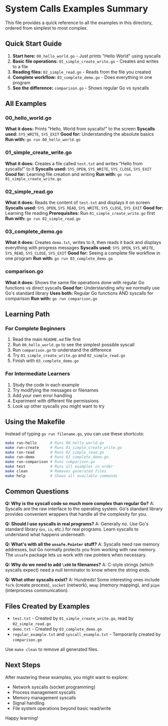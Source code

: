# System Calls Examples Summary

This file provides a quick reference to all the examples in this directory, ordered from simplest to most complex.

## Quick Start Guide

1. **Start here:** `00_hello_world.go` - Just prints "Hello World" using syscalls
2. **Basic file operations:** `01_simple_create_write.go` - Creates and writes to a file
3. **Reading files:** `02_simple_read.go` - Reads from the file you created
4. **Complete workflow:** `03_complete_demo.go` - Does everything in one program
5. **See the difference:** `comparison.go` - Shows regular Go vs syscalls

## All Examples

### 00_hello_world.go
**What it does:** Prints "Hello, World from syscalls!" to the screen
**Syscalls used:** `SYS_WRITE`, `SYS_EXIT`
**Good for:** Understanding the absolute basics
**Run with:** `go run 00_hello_world.go`

### 01_simple_create_write.go
**What it does:** Creates a file called `test.txt` and writes "Hello from syscalls!" to it
**Syscalls used:** `SYS_OPEN`, `SYS_WRITE`, `SYS_CLOSE`, `SYS_EXIT`
**Good for:** Learning file creation and writing
**Run with:** `go run 01_simple_create_write.go`

### 02_simple_read.go
**What it does:** Reads the content of `test.txt` and displays it on screen
**Syscalls used:** `SYS_OPEN`, `SYS_READ`, `SYS_WRITE`, `SYS_CLOSE`, `SYS_EXIT`
**Good for:** Learning file reading
**Prerequisites:** Run `01_simple_create_write.go` first
**Run with:** `go run 02_simple_read.go`

### 03_complete_demo.go
**What it does:** Creates `demo.txt`, writes to it, then reads it back and displays everything with progress messages
**Syscalls used:** `SYS_OPEN`, `SYS_WRITE`, `SYS_READ`, `SYS_CLOSE`, `SYS_EXIT`
**Good for:** Seeing a complete file workflow in one program
**Run with:** `go run 03_complete_demo.go`

### comparison.go
**What it does:** Shows the same file operations done with regular Go functions vs direct syscalls
**Good for:** Understanding why we normally use Go's standard library
**Uses both:** Regular Go functions AND syscalls for comparison
**Run with:** `go run comparison.go`

## Learning Path

### For Complete Beginners
1. Read the main `README.md` file first
2. Run `00_hello_world.go` to see the simplest possible syscall
3. Run `comparison.go` to understand the difference
4. Try `01_simple_create_write.go` and `02_simple_read.go`
5. Finish with `03_complete_demo.go`

### For Intermediate Learners
1. Study the code in each example
2. Try modifying the messages or filenames
3. Add your own error handling
4. Experiment with different file permissions
5. Look up other syscalls you might want to try

## Using the Makefile

Instead of typing `go run filename.go`, you can use these shortcuts:

```bash
make run-hello      # Runs 00_hello_world.go
make run-create     # Runs 01_simple_create_write.go  
make run-read       # Runs 02_simple_read.go
make run-demo       # Runs 03_complete_demo.go
make run-comparison # Runs comparison.go
make test           # Runs all examples in order
make clean          # Removes generated files
make help           # Shows all available commands
```

## Common Questions

**Q: Why is the syscall code so much more complex than regular Go?**
A: Syscalls are the raw interface to the operating system. Go's standard library provides convenient wrappers that handle all the complexity for you.

**Q: Should I use syscalls in real programs?**
A: Generally no. Use Go's standard library (`os`, `io`, etc.) for real programs. Learn syscalls to understand what happens underneath.

**Q: What's with all the `unsafe.Pointer` stuff?**
A: Syscalls need raw memory addresses, but Go normally protects you from working with raw memory. The `unsafe` package lets us work with raw pointers when necessary.

**Q: Why do we need to add `\x00` to filenames?**
A: C-style strings (which syscalls expect) need a null terminator to know where the string ends.

**Q: What other syscalls exist?**
A: Hundreds! Some interesting ones include `fork` (create process), `socket` (network), `mmap` (memory mapping), and `pipe` (interprocess communication).

## Files Created by Examples

- `test.txt` - Created by `01_simple_create_write.go`, read by `02_simple_read.go`
- `demo.txt` - Created by `03_complete_demo.go`
- `regular_example.txt` and `syscall_example.txt` - Temporarily created by `comparison.go`

Use `make clean` to remove all generated files.

## Next Steps

After mastering these examples, you might want to explore:
- Network syscalls (socket programming)
- Process management syscalls
- Memory management syscalls  
- Signal handling
- File system operations beyond basic read/write

Happy learning!